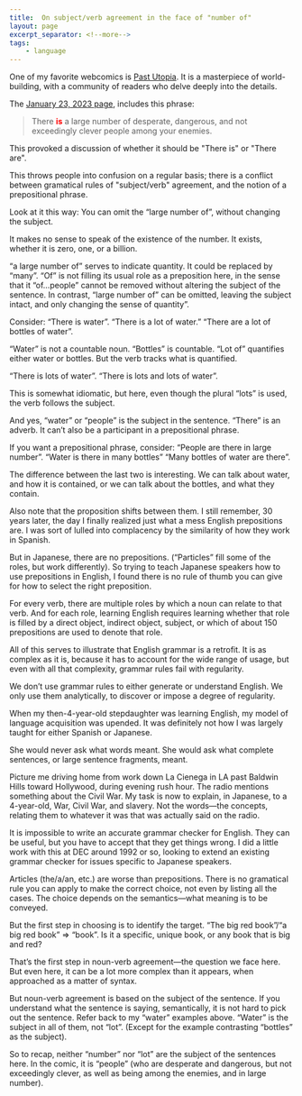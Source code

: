 ```yaml
---
title:  On subject/verb agreement in the face of "number of"
layout: page
excerpt_separator: <!--more-->
tags:
    - language
---
```


<!-- markdownlint-disable MD033 -->

One of my favorite webcomics is [Past Utopia](https://pastutopia.com/). It is a masterpiece of world-building, with a community of readers who delve deeply into the details.

<!--more-->

The [January 23, 2023 page](https://pastutopia.com/comic/comic-for-monday-january-23rd-2023/#comment-322847), includes this phrase:

> There <span style='color:red'>__is__</span> a large number of desperate, dangerous, and not exceedingly clever people among your enemies.

This provoked a discussion of whether it should be "There is" or "There are".

This throws people into confusion on a regular basis; there is a conflict between gramatical rules of "subject/verb" agreement, and the notion of a prepositional phrase.

Look at it this way: You can omit the “large number of”, without changing the subject.

It makes no sense to speak of the existence of the number. It exists, whether it is zero, one, or a billion.

“a large number of” serves to indicate quantity. It could be replaced by “many”. “Of” is not filling its usual role as a preposition here, in the sense that it “of…people” cannot be removed without altering the subject of the sentence. In contrast, “large number of” can be omitted, leaving the subject intact, and only changing the sense of quantity”.

Consider:
“There is water”.
“There is a lot of water.”
“There are a lot of bottles of water”.

“Water” is not a countable noun. “Bottles” is countable.
“Lot of” quantifies either water or bottles. But the verb tracks what is quantified.

“There is lots of water”.
“There is lots and lots of water”.

This is somewhat idiomatic, but here, even though the plural “lots” is used, the verb follows the subject.

And yes, “water” or “people” is the subject in the sentence. “There” is an adverb. It can’t also be a participant in a prepositional phrase.

If you want a prepositional phrase, consider:
“People are there in large number”.
“Water is there in many bottles”
“Many bottles of water are there”.

The difference between the last two is interesting. We can talk about water, and how it is contained, or we can talk about the bottles, and what they contain.

Also note that the proposition shifts between them. I still remember, 30 years later, the day I finally realized just what a mess English prepositions are. I was sort of lulled into complacency by the similarity of how they work in Spanish.

But in Japanese, there are no prepositions. (“Particles” fill some of the roles, but work differently). So trying to teach Japanese speakers how to use prepositions in English, I found there is no rule of thumb you can give for how to select the right preposition.

For every verb, there are multiple roles by which a noun can relate to that verb. And for each role, learning English requires learning whether that role is filled by a direct object, indirect object, subject, or which of about 150 prepositions are used to denote that role.

All of this serves to illustrate that English grammar is a retrofit. It is as complex as it is, because it has to account for the wide range of usage, but even with all that complexity, grammar rules fail with regularity.

We don’t use grammar rules to either generate or understand English. We only use them analytically, to discover or impose a degree of regularity.

When my then-4-year-old stepdaughter was learning English, my model of language acquisition was upended. It was definitely not how I was largely taught for either Spanish or Japanese.

She would never ask what words meant. She would ask what complete sentences, or large sentence fragments, meant.

Picture me driving home from work down La Cienega in LA past Baldwin Hills toward Hollywood, during evening rush hour. The radio mentions something about the Civil War. My task is now to explain, in Japanese, to a 4-year-old, War, Civil War, and slavery. Not the words—the concepts, relating them to whatever it was that was actually said on the radio.

It is impossible to write an accurate grammar checker for English. They can be useful, but you have to accept that they get things wrong. I did a little work with this at DEC around 1992 or so, looking to extend an existing grammar checker for issues specific to Japanese speakers.

Articles (the/a/an, etc.) are worse than prepositions. There is no gramatical rule you can apply to make the correct choice, not even by listing all the cases. The choice depends on the semantics—what meaning is to be conveyed.

But the first step in choosing is to identify the target. “The big red book”/“a big red book” ⇒ “book”. Is it a specific, unique book, or any book that is big and red?

That’s the first step in noun-verb agreement—the question we face here. But even here, it can be a lot more complex than it appears, when approached as a matter of syntax.

But noun-verb agreement is based on the subject of the sentence. If you understand what the sentence is saying, semantically, it is not hard to pick out the sentence. Refer back to my “water” examples above. “Water” is the subject in all of them, not “lot”.  (Except for the example contrasting “bottles” as the subject).

So to recap, neither “number” nor “lot” are the subject of the sentences here. In the comic, it is “people” (who are desperate and dangerous, but not exceedingly clever, as well as being among the enemies, and in large number).
